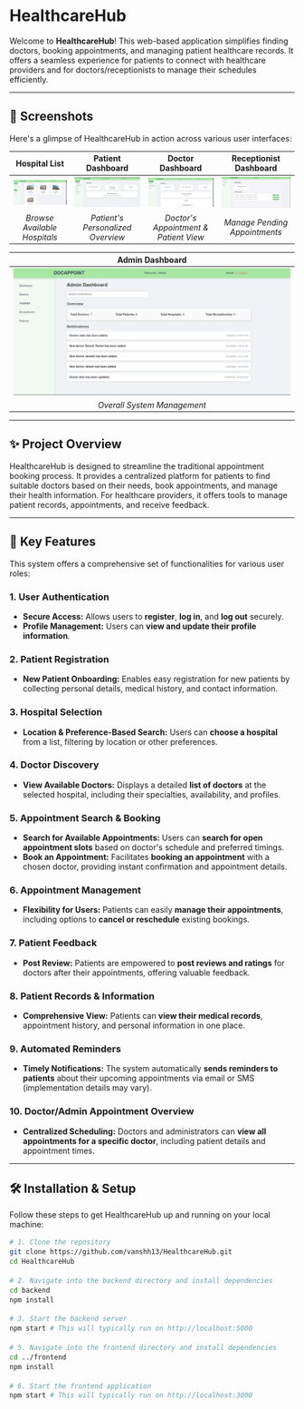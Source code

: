 # HealthcareHub

Welcome to **HealthcareHub**! This web-based application simplifies finding doctors, booking appointments, and managing patient healthcare records. It offers a seamless experience for patients to connect with healthcare providers and for doctors/receptionists to manage their schedules efficiently.

---

## 📸 Screenshots

Here's a glimpse of HealthcareHub in action across various user interfaces:

| Hospital List | Patient Dashboard | Doctor Dashboard | Receptionist Dashboard |
| :------------------------------------------------------: | :---------------------------------------------------------: | :-------------------------------------------------------: | :---------------------------------------------------------------: |
| ![Hospital List Screenshot](frontend/public/project_SS/HosptilList.png) | ![Patient Dashboard Screenshot](frontend/public/project_SS/PatientDB.png) | ![Doctor Dashboard Screenshot](frontend/public/project_SS/DoctorDB.png) | ![Receptionist Dashboard Screenshot](frontend/public/project_SS/ReceptionistDB.png) |
| *Browse Available Hospitals* | *Patient's Personalized Overview* | *Doctor's Appointment & Patient View* | *Manage Pending Appointments* |

| Admin Dashboard |
| :-------------------------------------------------------: |
| ![Admin Dashboard Screenshot](frontend/public/project_SS/AdminDB.png) |
| *Overall System Management* |

---

## ✨ Project Overview

HealthcareHub is designed to streamline the traditional appointment booking process. It provides a centralized platform for patients to find suitable doctors based on their needs, book appointments, and manage their health information. For healthcare providers, it offers tools to manage patient records, appointments, and receive feedback.

---

## 🚀 Key Features

This system offers a comprehensive set of functionalities for various user roles:

### 1. User Authentication
* **Secure Access:** Allows users to **register**, **log in**, and **log out** securely.
* **Profile Management:** Users can **view and update their profile information**.

### 2. Patient Registration
* **New Patient Onboarding:** Enables easy registration for new patients by collecting personal details, medical history, and contact information.

### 3. Hospital Selection
* **Location & Preference-Based Search:** Users can **choose a hospital** from a list, filtering by location or other preferences.

### 4. Doctor Discovery
* **View Available Doctors:** Displays a detailed **list of doctors** at the selected hospital, including their specialties, availability, and profiles.

### 5. Appointment Search & Booking
* **Search for Available Appointments:** Users can **search for open appointment slots** based on doctor's schedule and preferred timings.
* **Book an Appointment:** Facilitates **booking an appointment** with a chosen doctor, providing instant confirmation and appointment details.

### 6. Appointment Management
* **Flexibility for Users:** Patients can easily **manage their appointments**, including options to **cancel or reschedule** existing bookings.

### 7. Patient Feedback
* **Post Review:** Patients are empowered to **post reviews and ratings** for doctors after their appointments, offering valuable feedback.

### 8. Patient Records & Information
* **Comprehensive View:** Patients can **view their medical records**, appointment history, and personal information in one place.

### 9. Automated Reminders
* **Timely Notifications:** The system automatically **sends reminders to patients** about their upcoming appointments via email or SMS (implementation details may vary).

### 10. Doctor/Admin Appointment Overview
* **Centralized Scheduling:** Doctors and administrators can **view all appointments for a specific doctor**, including patient details and appointment times.

---

## 🛠️ Installation & Setup

Follow these steps to get HealthcareHub up and running on your local machine:

```bash
# 1. Clone the repository
git clone https://github.com/vanshh13/HealthcareHub.git
cd HealthcareHub

# 2. Navigate into the backend directory and install dependencies
cd backend
npm install

# 3. Start the backend server
npm start # This will typically run on http://localhost:5000

# 5. Navigate into the frontend directory and install dependencies
cd ../frontend
npm install

# 6. Start the frontend application
npm start # This will typically run on http://localhost:3000
